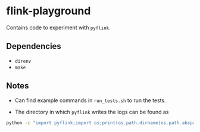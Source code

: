 # flink-playground

Contains code to experiment with `pyflink`.

## Dependencies

* `direnv`
* `make`

## Notes

* Can find example commands in `run_tests.sh` to run the tests.

* The directory in which `pyflink` writes the logs can be found as
```bash
python -c "import pyflink;import os;print(os.path.dirname(os.path.abspath(pyflink.__file__))+'/log')"
```
